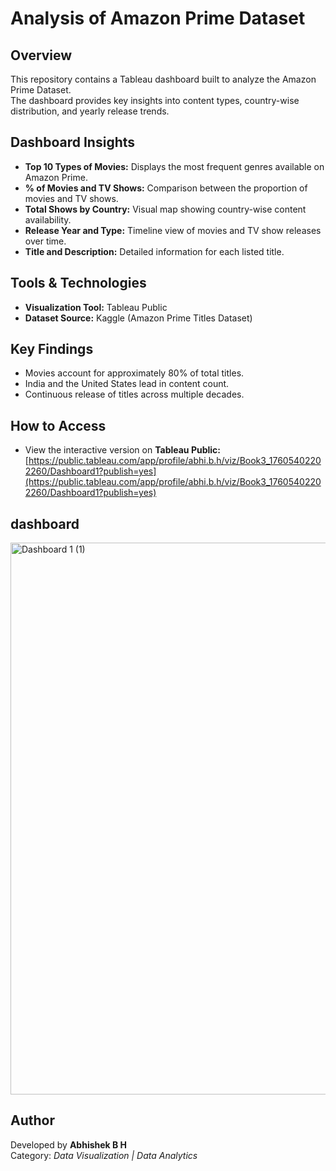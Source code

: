 # Analysis of Amazon Prime Dataset

## Overview
This repository contains a Tableau dashboard built to analyze the Amazon Prime Dataset.  
The dashboard provides key insights into content types, country-wise distribution, and yearly release trends.

## Dashboard Insights
- **Top 10 Types of Movies:** Displays the most frequent genres available on Amazon Prime.  
- **% of Movies and TV Shows:** Comparison between the proportion of movies and TV shows.  
- **Total Shows by Country:** Visual map showing country-wise content availability.  
- **Release Year and Type:** Timeline view of movies and TV show releases over time.  
- **Title and Description:** Detailed information for each listed title.

## Tools & Technologies
- **Visualization Tool:** Tableau Public  
- **Dataset Source:** Kaggle (Amazon Prime Titles Dataset)

## Key Findings
- Movies account for approximately 80% of total titles.  
- India and the United States lead in content count.  
- Continuous release of titles across multiple decades.

## How to Access
- View the interactive version on **Tableau Public:**  
  [https://public.tableau.com/app/profile/abhi.b.h/viz/Book3_17605402202260/Dashboard1?publish=yes](https://public.tableau.com/app/profile/abhi.b.h/viz/Book3_17605402202260/Dashboard1?publish=yes)  
## dashboard
<img width="1899" height="883" alt="Dashboard 1 (1)" src="https://github.com/user-attachments/assets/4a8c3cda-d052-4917-b6d8-0fbfcb87e20c" />


## Author
Developed by **Abhishek B H**  
Category: *Data Visualization | Data Analytics*
